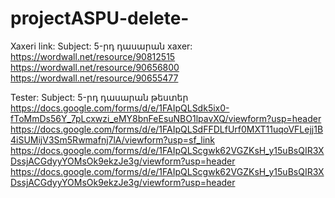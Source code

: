 # projectASPU-delete-

Xaxeri link:
Subject: 5-րդ դասարան xaxer:
https://wordwall.net/resource/90812515
https://wordwall.net/resource/90656800
https://wordwall.net/resource/90655477


Tester: 
Subject: 5-րդ դասարան թեստեր
https://docs.google.com/forms/d/e/1FAIpQLSdk5ix0-fToMmDs56Y_7pLcxwzi_eMY8bnFeEsuNBO1lpavXQ/viewform?usp=header
https://docs.google.com/forms/d/e/1FAIpQLSdFFDLfUrf0MXT11uqoVFLejj1B4iSUMijV3Sm5Rwmafnj7lA/viewform?usp=sf_link
https://docs.google.com/forms/d/e/1FAIpQLScgwk62VGZKsH_y15uBsQIR3XDssjACGdyyYOMsOk9ekzJe3g/viewform?usp=header
https://docs.google.com/forms/d/e/1FAIpQLScgwk62VGZKsH_y15uBsQIR3XDssjACGdyyYOMsOk9ekzJe3g/viewform?usp=header